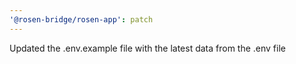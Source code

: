```yaml
---
'@rosen-bridge/rosen-app': patch
---
```


Updated the .env.example file with the latest data from the .env file
